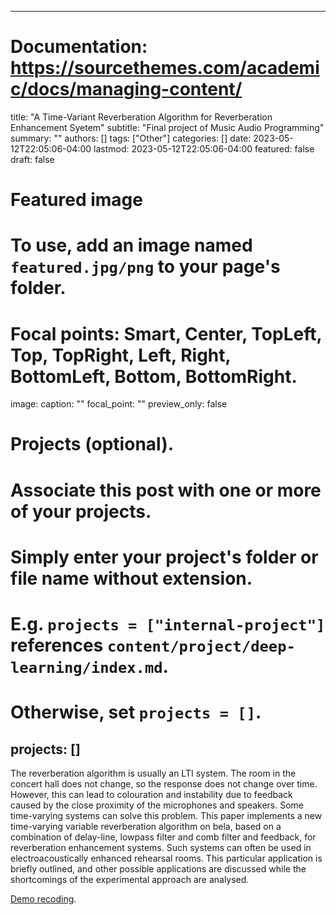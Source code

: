 
---
# Documentation: https://sourcethemes.com/academic/docs/managing-content/

title: "A Time-Variant Reverberation
Algorithm for Reverberation Enhancement Syetem"
subtitle: "Final project of Music Audio Programming"
summary: ""
authors: []
tags: ["Other"]
categories: []
date: 2023-05-12T22:05:06-04:00
lastmod: 2023-05-12T22:05:06-04:00
featured: false
draft: false

# Featured image
# To use, add an image named `featured.jpg/png` to your page's folder.
# Focal points: Smart, Center, TopLeft, Top, TopRight, Left, Right, BottomLeft, Bottom, BottomRight.
image:
  caption: ""
  focal_point: ""
  preview_only: false

# Projects (optional).
#   Associate this post with one or more of your projects.
#   Simply enter your project's folder or file name without extension.
#   E.g. `projects = ["internal-project"]` references `content/project/deep-learning/index.md`.
#   Otherwise, set `projects = []`.
projects: []
---
The reverberation algorithm is usually an LTI system. The room in the concert hall does not
change, so the response does not change over time. However, this can lead to colouration and
instability due to feedback caused by the close proximity of the microphones and speakers. Some
time-varying systems can solve this problem. This paper implements a new time-varying variable
reverberation algorithm on bela, based on a combination of delay-line, lowpass filter and comb
filter and feedback, for reverberation enhancement systems. Such systems can often be used in
electroacoustically enhanced rehearsal rooms. This particular application is briefly outlined, and
other possible applications are discussed while the shortcomings of the experimental approach are
analysed.

<a href='../../files/map.mp4' target='_blank'>Demo recoding</a>.